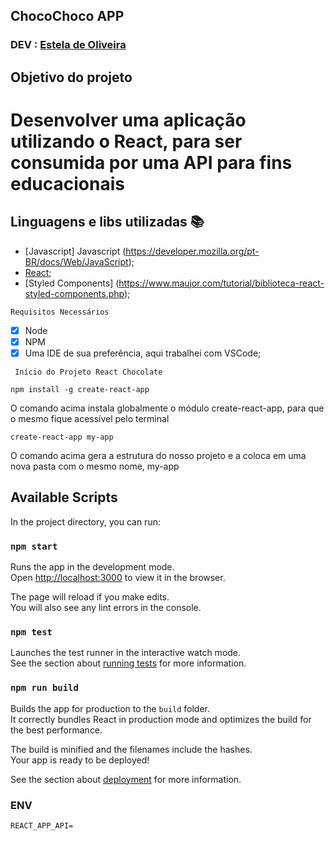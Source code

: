 ## ChocoChoco APP

### DEV : [Estela de Oliveira](https://github.com/ste2021)

## Objetivo do projeto

# Desenvolver uma aplicação utilizando o React, para ser consumida por uma API para fins educacionais

## Linguagens e libs utilizadas :books:

- [Javascript] Javascript (https://developer.mozilla.org/pt-BR/docs/Web/JavaScript);
- [React](https://pt-br.reactjs.org/);
- [Styled Components] (https://www.maujor.com/tutorial/biblioteca-react-styled-components.php);

```Requisitos Necessários```
- [x] Node
- [x] NPM
- [x] Uma IDE de sua preferência, aqui trabalhei com VSCode;

` Início do Projeto React Chocolate`

````````npm install -g create-react-app````````

O comando acima instala globalmente o módulo create-react-app, para que o mesmo fique acessível pelo terminal

`````create-react-app my-app`````
      
  O comando acima gera a estrutura do nosso projeto e a coloca em uma nova pasta com o mesmo nome, my-app

## Available Scripts

In the project directory, you can run:

### `npm start`

Runs the app in the development mode.<br />
Open [http://localhost:3000](http://localhost:3000) to view it in the browser.

The page will reload if you make edits.<br />
You will also see any lint errors in the console.

### `npm test`

Launches the test runner in the interactive watch mode.<br />
See the section about [running tests](https://facebook.github.io/create-react-app/docs/running-tests) for more information.

### `npm run build`

Builds the app for production to the `build` folder.<br />
It correctly bundles React in production mode and optimizes the build for the best performance.

The build is minified and the filenames include the hashes.<br />
Your app is ready to be deployed!

See the section about [deployment](https://facebook.github.io/create-react-app/docs/deployment) for more information.


### ENV

```
REACT_APP_API=
```
